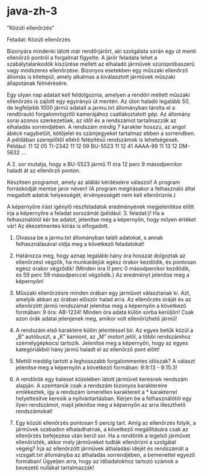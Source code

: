 # java-zh-3
"Közúti ellenőrzés"

Feladat:
Közúti ellenőrzés

Bizonyára mindenki látott már rendőrjárőrt, aki szolgálata során egy út menti ellenőrző
pontról a forgalmat figyelte. A járőr feladata lehet a szabálytalankodók kiszűrése mellett
az elhaladó járművek szúrópróbaszerű vagy módszeres ellenőrzése. Bizonyos esetekben egy
műszaki ellenőrző állomás is kitelepül, amely alkalmas a kiválasztott járművek műszaki
állapotának felmérésére.

Egy olyan nap adatait kell feldolgoznia, amelyen a rendőri mellett műszaki ellenőrzés is
zajlott egy egyirányú út mentén. Az úton haladó legalább 50, de legfeljebb 1000 jármű adatait
a jarmu.txt állományban tárolta el a rendőrautó forgalomrögzítő kamerájához
csatlakoztatott gép. Az állomány sorai azonos szerkezetűek, az időt és a rendszámot
tartalmazzák az elhaladás sorrendjében. A rendszám mindig 7 karakter hosszú, az angol ábécé
nagybetűit, kötőjelet és számjegyeket tartalmaz ebben a sorrendben. A példában szereplőtől
eltérő felépítésű rendszámok is lehetségesek.
Például:
11 12 05 TI-2342
11 12 09 BU-5523
11 12 41 AAAA-99
11 13 12 DM-5632
…

A 2. sor mutatja, hogy a BU-5523 jármű 11 óra 12 perc 9 másodperckor haladt át
az ellenőrző ponton.

Készítsen programot, amely az alábbi kérdésekre válaszol! A program forráskódját mentse
jaror néven! (A program megírásakor a felhasználó által megadott adatok helyességét,
érvényességét nem kell ellenőriznie.)

A képernyőre írást igénylő részfeladatok eredményének megjelenítése előtt írja
a képernyőre a feladat sorszámát (például: 3. feladat:)! Ha a felhasználótól kér be adatot,
jelenítse meg a képernyőn, hogy milyen értéket vár! Az ékezetmentes kiírás is elfogadott.

1. Olvassa be a jarmu.txt állományban talált adatokat, s annak felhasználásával oldja meg
a következő feladatokat!

2. Határozza meg, hogy aznap legalább hány óra hosszat dolgoztak az ellenőrzést végzők, ha
munkaidejük egész órakor kezdődik, és pontosan egész órakor végződik! (Minden óra 0
perc 0 másodperckor kezdődik, és 59 perc 59 másodperccel végződik.) Az eredményt
jelenítse meg a képernyőn!

3. Műszaki ellenőrzésre minden órában egy járművet választanak ki. Azt, amelyik abban az
órában először halad arra. Az ellenőrzés óráját és az ellenőrzött jármű rendszámát jelenítse
meg a képernyőn a következő formában: 9 óra: AB-1234! Minden óra adata külön
sorba kerüljön! Csak azon órák adatai jelenjenek meg, amikor volt ellenőrizhető jármű!

4. A rendszám első karaktere külön jelentéssel bír. Az egyes betűk közül a „B” autóbuszt,
a „K” kamiont, az „M” motort jelöl, a többi rendszámhoz személygépkocsi tartozik.
Jelenítse meg a képernyőn, hogy az egyes kategóriákból hány jármű haladt el az ellenőrző
pont előtt!


5. Mettől meddig tartott a leghosszabb forgalommentes időszak? A választ jelenítse meg
a képernyőn a következő formában: 9:9:13 - 9:15:3!

6. A rendőrök egy baleset közelében látott járművet keresnek rendszám alapján.
A szemtanúk csak a rendszám bizonyos karaktereire emlékeztek, így a rendszám
ismeretlen karaktereit a * karakterrel helyettesítve keresik a nyilvántartásban. Kérjen be
a felhasználótól egy ilyen rendszámot, majd jelenítse meg a képernyőn az arra illeszthető
rendszámokat!

7. Egy közúti ellenőrzés pontosan 5 percig tart. Amíg az ellenőrzés folyik, a járművek
szabadon elhaladhatnak, a következő megállítására csak az ellenőrzés befejezése után
kerül sor. Ha a rendőrök a legelső járművet ellenőrizték, akkor mely járműveket tudták
ellenőrizni a szolgálat végéig? Írja az ellenőrzött járművek áthaladási idejét és rendszámát
a vizsgalt.txt állományba az áthaladás sorrendjében, a bemenettel egyező formában!
Ügyeljen arra, hogy az időadatokhoz tartozó számok a bevezető nullákat tartalmazzák!

